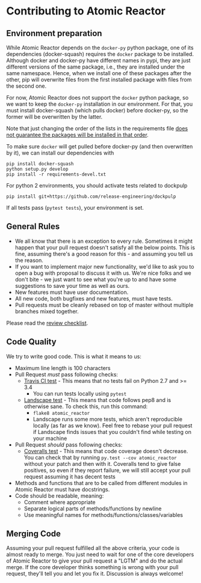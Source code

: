 # Contributing to Atomic Reactor

## Environment preparation

While Atomic Reactor depends on the `docker-py` python package, one of its dependencies (docker-squash) requires the `docker` package to be installed.  Although docker and docker-py have different names in pypi, they are just different versions of the same package, i.e., they are installed under the same namespace. Hence, when we install one of these packages after the other, pip will overwrite files from the first installed package with files from the second one.

For now, Atomic Reactor does not support the `docker` python package, so we want to keep the `docker-py` installation in our environment. For that, you must install docker-squash (which pulls docker) before docker-py, so the former will be overwritten by the latter.

Note that just changing the order of the lists in the requirements file [does not guarantee the packages will be installed in that order](https://pip.pypa.io/en/stable/reference/pip_install/#installation-order).

To make sure `docker` will get pulled before docker-py (and then overwritten by it), we can install our dependencies with

```
pip install docker-squash
python setup.py develop
pip install -r requirements-devel.txt
```

For python 2 environments, you should activate tests related to dockpulp

```
pip install git+https://github.com/release-engineering/dockpulp
```

If all tests pass (`pytest tests`), your environment is set.

## General Rules

* We all know that there is an exception to every rule. Sometimes it might happen that your pull request doesn't satisfy all the below points. This is fine, assuming there's a good reason for this - and assuming you tell us the reason.
* If you want to implement major new functionality, we'd like to ask you to open a bug with proposal to discuss it with us. We're nice folks and we don't bite - we just want to see what you're up to and have some suggestions to save your time as well as ours.
* New features must have user documentation.
* All new code, both bugfixes and new features, must have tests.
* Pull requests must be cleanly rebased on top of master without multiple branches mixed together.

Please read the [review checklist](https://osbs.readthedocs.io/en/latest/contributors.html#submitting-changes).

## Code Quality

We try to write good code. This is what it means to us:

* Maximum line length is 100 characters
* Pull Request *must* pass following checks:
  * [Travis CI test](https://travis-ci.org/projectatomic/atomic-reactor) - This means that no tests fail on Python 2.7 and >= 3.4
    * You can run tests locally using `pytest`
  * [Landscape test](https://landscape.io/github/projectatomic/atomic-reactor) - This means that code follows pep8 and is otherwise sane. To check this, run this command:
    * `flake8 atomic_reactor`
    * Landscape runs some more tests, which aren't reproducible locally (as far as we know). Feel free to rebase your pull request if Landscape finds issues that you couldn't find while testing on your machine
* Pull Request *should* pass following checks:
  * [Coveralls test](https://coveralls.io/r/projectatomic/atomic-reactor) - This means that code coverage doesn't decrease. You can check that by running `py.test --cov atomic_reactor` without your patch and then with it. Coveralls tend to give false positives, so even if they report failure, we will still accept your pull request assuming it has decent tests
* Methods and functions that are to be called from different modules in Atomic Reactor must have docstrings.
* Code should be readable, meaning:
  * Comment where appropriate
  * Separate logical parts of methods/functions by newline
  * Use meaningful names for methods/functions/classes/variables

## Merging Code

Assuming your pull request fulfilled all the above criteria, your code is almost ready to merge. You just need to wait for one of the core developers of Atomic Reactor to give your pull request a "LGTM" and do the actual merge. If the core developer thinks something is wrong with your pull request, they'll tell you and let you fix it. Discussion is always welcome!
